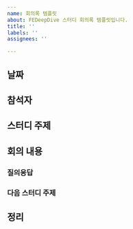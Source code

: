 ```yaml
---
name: 회의록 템플릿
about: FEDeepDive 스터디 회의록 템플릿입니다.
title: ''
labels: ''
assignees: ''

---
```


## 날짜
<!--
20xx. xx. xx
-->
## 참석자
<!--
✅ 참석자: 미림, 보경, 영은, 정욱
❎ 미참석자: (불참 인원 있을 시 `{이름}({사유})`  작성. **없을 시 이 줄 삭제**)
-->
## 스터디 주제
<!--
이전 스터디에서 정한 주제 목록을 이곳에 작성합니다.
-->
## 회의 내용
### 질의응답
<!--
준비한 답변에 대해 자유롭게 질의응답한 내용을 이곳에 작성합니다.
-->
### 다음 스터디 주제
<!--
다음 스터디 주제 목록을 이곳에 작성합니다.
-->
## 정리
<!--
전체적인 내용을 정리하여 이곳에 작성합니다.
-->

